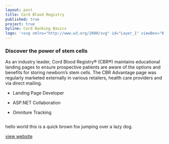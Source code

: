 ```yaml
---
layout: post
title: Cord Blood Registry
published: true
project: true
byline: Cord Banking Basics
logo: '<svg xmlns="http://www.w3.org/2000/svg" id="Layer_1" viewBox="0 0 173.3 80.2"><style>.st0{fill:#fff}</style><g id="layer101"><path d="M32.5 79.6C20.1 77.5 7.8 69 2.7 59.2.3 54.8 0 53.1 0 44.2s.3-10.6 2.8-15.6c3.3-6.9 10.9-14.2 18.1-17.5 12.4-5.7 30.7-5.5 43.1.6 9.3 4.5 9 4 7 9.9-.9 2.8-2.1 5.3-2.5 5.6-.5.3-1.8-1.2-2.9-3.3-5.7-11.3-19.3-16-33.7-11.7C6.8 19.6 5 63.2 29.4 74c12.9 5.7 32 .8 37.6-9.7 1.1-2 2.3-3.6 2.7-3.6.4 0 1.2 1.9 1.9 4.3.6 2.3 1.3 4.5 1.5 4.9.8 1.2-6.7 5.5-13.1 7.6-7.3 2.5-20 3.4-27.5 2.1z" class="st0"/><path d="M98.3 78.5c-2.1-.5-5.7-2.8-8.2-4.9l-4.5-4-1.2 4.1-1.2 4h-5.4c-5.4 0-6.4-.8-3.9-2.9 2.9-2.4 3.6-10 3.6-38.1V8.6l-2.7-2.5c-1.4-1.3-2.4-2.6-2.2-2.8.2-.2 2.7-.8 5.4-1.5 2.8-.7 5.8-1.4 6.8-1.7 1.6-.5 1.7.7 1.7 15.6v16.1l3.1-3.6c5.8-6.5 14-9 24.3-7.4 16.5 2.7 25.4 13.9 24.4 30.7-1.1 17.6-12.7 28.4-30.2 28.1-3.4-.1-7.8-.6-9.8-1.1zm17.1-4.2c13.7-7.2 16.5-33.5 4.7-45.2-3.2-3.3-5.2-4.4-8.7-4.9-6.9-1-12.7.9-17.5 5.9-5 5.2-6.9 11.3-6.9 21.7.1 14.9 7.5 23.9 19.8 23.9 3.2 0 7.1-.7 8.6-1.4z" class="st0"/><path d="M137.5 77.4c0-.7.9-1.8 1.9-2.4 3.2-2 4.1-7.8 4.1-27.5V28.7l-2.5-1.6c-1.4-.9-2.5-2-2.5-2.4 0-.5 10.7-4 12.4-4 .3 0 .6 2.8.8 6.2l.3 6.2 2.7-4.1c2.9-4.4 8.7-7.7 15.1-8.6 3.8-.6 3.9-.5 3.2 2-.3 1.5-1.3 4.2-2 6-1.4 3.4-1.5 3.4-4.4 1.8-5.6-2.9-11.1 1.6-13 10.6-1.4 6.3-1.4 27.9-.1 31.4.5 1.4 2.1 3 3.5 3.5 5.2 2 2.4 2.9-8.5 2.9-8 0-11-.3-11-1.2z" class="st0"/></svg>'
---
```


### Discover the power of stem cells

As an industry leader, Cord Blood Registry® (CBR®) maintains educational landing pages to ensure prospective patients are aware of the options and benefits for storing newborn’s stem cells. The CBR Advantage page was regularly marketed externally in various retailers, health care providers and via direct mailing.

* Landing Page Developer

* ASP.NET Collaboration

* Omniture Tracking

<div class="entry__screensnap entry__screensnap--half">
<img src="{{ site.url }}/images/CBR-desktop-cbb.min.png" alt="" title="">
<div class="screensnap__caption"><p>hello world this is a quick brown fox jumping over a lazy dog.</p></div>
</div>

<a class="grad--cbr" href="https://www.cordblood.com/cord-banking-basics" target="_blank">view website</a>

